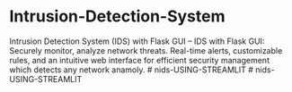 # Intrusion-Detection-System
Intrusion Detection System (IDS) with Flask GUI – IDS with Flask GUI: Securely monitor, analyze network threats. Real-time alerts, customizable rules, and an intuitive web interface for efficient security management which detects any network anamoly.
#   n i d s - U S I N G - S T R E A M L I T  
 #   n i d s - U S I N G - S T R E A M L I T  
 